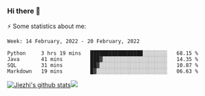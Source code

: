 ### Hi there 👋

⚡ Some statistics about me:


<!--START_SECTION:waka-->
```text
Week: 14 February, 2022 - 20 February, 2022

Python     3 hrs 19 mins   █████████████████░░░░░░░░   68.15 % 
Java       41 mins         ███▓░░░░░░░░░░░░░░░░░░░░░   14.35 % 
SQL        31 mins         ██▓░░░░░░░░░░░░░░░░░░░░░░   10.87 % 
Markdown   19 mins         █▓░░░░░░░░░░░░░░░░░░░░░░░   06.63 % 
```
<!--END_SECTION:waka-->





[![Jiezhi's github stats](https://github-readme-stats.vercel.app/api?username=Jiezhi&show_icons=true)](https://github.com/Jiezhi/github-readme-stats)[![](https://stats.justsong.cn/api/leetcode/?username=Jiezhi)](https://leetcode.com/Jiezhi/) 
<!--
[![Top Langs](https://github-readme-stats.vercel.app/api/top-langs/?username=Jiezhi&hide=javascript,html)](https://github.com/Jiezhi/github-readme-stats)

**Jiezhi/Jiezhi** is a ✨ _special_ ✨ repository because its `README.md` (this file) appears on your GitHub profile.

Here are some ideas to get you started:

- 🔭 I’m currently working on ...
- 🌱 I’m currently learning ...
- 👯 I’m looking to collaborate on ...
- 🤔 I’m looking for help with ...
- 💬 Ask me about ...
- 📫 How to reach me: ...
- 😄 Pronouns: ...
- ⚡ Fun fact: ...
-->

